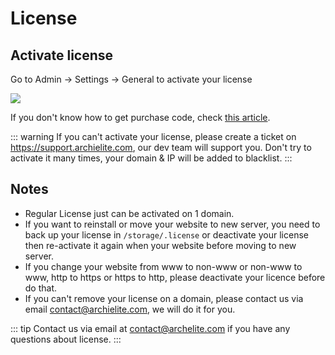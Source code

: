 # License

## Activate license

Go to Admin -> Settings -> General to activate your license

![](../images/license.png)

If you don't know how to get purchase code, check [this article](https://help.market.envato.com/hc/en-us/articles/202822600-Where-Is-My-Purchase-Code).

::: warning
If you can't activate your license, please create a ticket on https://support.archielite.com, our dev team will support you.
Don't try to activate it many times, your domain & IP will be added to blacklist.
:::

## Notes

- Regular License just can be activated on 1 domain.
- If you want to reinstall or move your website to new server, you need to back up your license in `/storage/.license` or deactivate
  your license then re-activate it again when your website before moving to new server.
- If you change your website from www to non-www or non-www to www, http to https or https to http, please deactivate your licence before do that.
- If you can't remove your license on a domain, please contact us via email contact@archielite.com, we will do it for you.

::: tip
Contact us via email at contact@archelite.com if you have any questions about license.
:::
